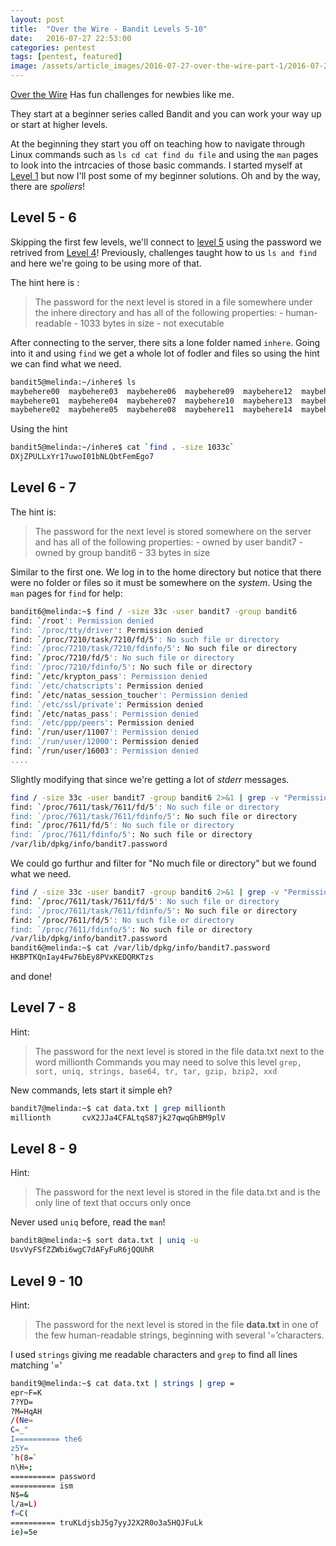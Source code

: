 ```yaml
---
layout: post
title:  "Over the Wire - Bandit Levels 5-10"
date:   2016-07-27 22:53:00
categories: pentest
tags: [pentest, featured]
image: /assets/article_images/2016-07-27-over-the-wire-part-1/2016-07-27.jpg
---
```



[Over the Wire](http://overthewire.org/wargames/) Has fun challenges for newbies like me.

They start at a beginner series called Bandit and you can work your way up or start at higher levels.

At the beginning they start you off on teaching how to navigate through Linux commands such as `ls cd cat find du file` and using the `man` pages to look into the intrcacies of those basic commands. I started myself at [Level 1](http://overthewire.org/wargames/bandit/bandit0.html) but now I'll post some of my beginner solutions. Oh and by the way, there are _spoliers_!


## Level 5 - 6
Skipping the first  few levels, we'll connect to [level 5](http://overthewire.org/wargames/bandit/bandit6.html) using the password we retrived from [Level 4](http://overthewire.org/wargames/bandit/bandit5.html)!
Previously, challenges taught how to us `ls and find` and here we're going to be using more of that.

The hint here is :

>The password for the next level is stored in a file somewhere under the inhere directory and has all of the following properties: - human-readable - 1033 bytes in size - not executable

After connecting to the server, there sits a lone folder named `inhere`. Going into it and using `find` we get a whole lot of fodler and files so using the hint we can find what we need.

```sh
bandit5@melinda:~/inhere$ ls
maybehere00  maybehere03  maybehere06  maybehere09  maybehere12  maybehere15  maybehere18
maybehere01  maybehere04  maybehere07  maybehere10  maybehere13  maybehere16  maybehere19
maybehere02  maybehere05  maybehere08  maybehere11  maybehere14  maybehere17
```
Using the hint

```sh
bandit5@melinda:~/inhere$ cat `find . -size 1033c`
DXjZPULLxYr17uwoI01bNLQbtFemEgo7
```

## Level 6 - 7
The hint is:

>The password for the next level is stored somewhere on the server and has all of the following properties: - owned by user bandit7 - owned by group bandit6 - 33 bytes in size

Similar to the first one. We log in to the home directory but notice that there were no folder or files so it must be somewhere on the _system_. Using the `man` pages for `find` for help:

```sh
bandit6@melinda:~$ find / -size 33c -user bandit7 -group bandit6
find: `/root': Permission denied
find: `/proc/tty/driver': Permission denied
find: `/proc/7210/task/7210/fd/5': No such file or directory
find: `/proc/7210/task/7210/fdinfo/5': No such file or directory
find: `/proc/7210/fd/5': No such file or directory
find: `/proc/7210/fdinfo/5': No such file or directory
find: `/etc/krypton_pass': Permission denied
find: `/etc/chatscripts': Permission denied
find: `/etc/natas_session_toucher': Permission denied
find: `/etc/ssl/private': Permission denied
find: `/etc/natas_pass': Permission denied
find: `/etc/ppp/peers': Permission denied
find: `/run/user/11007': Permission denied
find: `/run/user/12000': Permission denied
find: `/run/user/16003': Permission denied
....
```

Slightly modifying that since we're getting a lot of *stderr* messages.

```sh
find / -size 33c -user bandit7 -group bandit6 2>&1 | grep -v "Permission denied"
find: `/proc/7611/task/7611/fd/5': No such file or directory
find: `/proc/7611/task/7611/fdinfo/5': No such file or directory
find: `/proc/7611/fd/5': No such file or directory
find: `/proc/7611/fdinfo/5': No such file or directory
/var/lib/dpkg/info/bandit7.password
```

We could go furthur and filter for "No much file or directory" but we found what we need.

```sh
find / -size 33c -user bandit7 -group bandit6 2>&1 | grep -v "Permission denied"
find: `/proc/7611/task/7611/fd/5': No such file or directory
find: `/proc/7611/task/7611/fdinfo/5': No such file or directory
find: `/proc/7611/fd/5': No such file or directory
find: `/proc/7611/fdinfo/5': No such file or directory
/var/lib/dpkg/info/bandit7.password
bandit6@melinda:~$ cat /var/lib/dpkg/info/bandit7.password
HKBPTKQnIay4Fw76bEy8PVxKEDQRKTzs
```

and done!

## Level 7 - 8
Hint: 

> The password for the next level is stored in the file data.txt next to the word millionth
> Commands you may need to solve this level
> `grep, sort, uniq, strings, base64, tr, tar, gzip, bzip2, xxd`

New commands, lets start it simple eh?

```sh
bandit7@melinda:~$ cat data.txt | grep millionth
millionth       cvX2JJa4CFALtqS87jk27qwqGhBM9plV
```

## Level 8 - 9

Hint:

> The password for the next level is stored in the file data.txt and is the only line of text that occurs only once

Never used `uniq` before, read the `man`!

```sh
bandit8@melinda:~$ sort data.txt | uniq -u
UsvVyFSfZZWbi6wgC7dAFyFuR6jQQUhR
```



## Level 9 - 10

Hint: 

>  The password for the next level is stored in the file **data.txt** in one of the few human-readable strings, beginning with several ‘=’characters.

I used `strings` giving me readable characters and `grep` to find all lines matching '='

```sh
bandit9@melinda:~$ cat data.txt | strings | grep =
epr~F=K
7?YD=
?M=HqAH
/(Ne=
C=_"
I========== the6
z5Y=
`h(8=`
n\H=;
========== password
========== ism
N$=&
l/a=L)
f=C(
========== truKLdjsbJ5g7yyJ2X2R0o3a5HQJFuLk
ie)=5e
```
